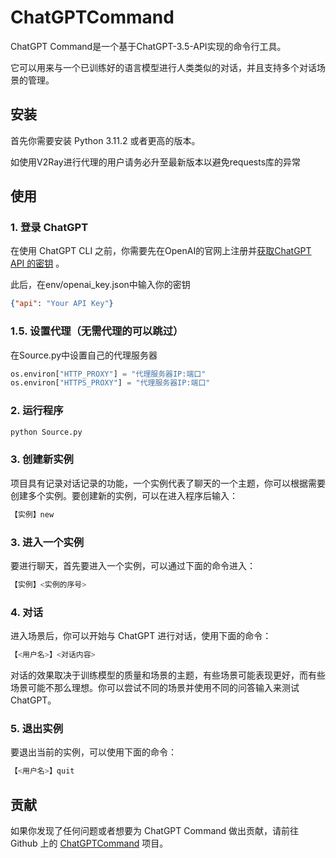 # ChatGPTCommand

ChatGPT Command是一个基于ChatGPT-3.5-API实现的命令行工具。

它可以用来与一个已训练好的语言模型进行人类类似的对话，并且支持多个对话场景的管理。

## 安装

首先你需要安装 Python 3.11.2 或者更高的版本。

如使用V2Ray进行代理的用户请务必升至最新版本以避免requests库的异常

## 使用

### 1. 登录 ChatGPT

在使用 ChatGPT CLI 之前，你需要先在OpenAI的官网上注册并[获取ChatGPT API 的密钥](https://platform.openai.com/account/api-keys) 。

此后，在env/openai_key.json中输入你的密钥

```json
{"api": "Your API Key"}
```

### 1.5. 设置代理（无需代理的可以跳过）

在Source.py中设置自己的代理服务器

```python
os.environ["HTTP_PROXY"] = "代理服务器IP:端口"
os.environ["HTTPS_PROXY"] = "代理服务器IP:端口"
```

### 2. 运行程序

```sh
python Source.py
```

### 3. 创建新实例

项目具有记录对话记录的功能，一个实例代表了聊天的一个主题，你可以根据需要创建多个实例。要创建新的实例，可以在进入程序后输入：

```sh
【实例】new
```

### 3. 进入一个实例

要进行聊天，首先要进入一个实例，可以通过下面的命令进入：

```sh
【实例】<实例的序号>
```

### 4. 对话

进入场景后，你可以开始与 ChatGPT 进行对话，使用下面的命令：

```sh
【<用户名>】<对话内容>
```

对话的效果取决于训练模型的质量和场景的主题，有些场景可能表现更好，而有些场景可能不那么理想。你可以尝试不同的场景并使用不同的问答输入来测试 ChatGPT。

### 5. 退出实例

要退出当前的实例，可以使用下面的命令：

```sh
【<用户名>】quit
```

## 贡献

如果你发现了任何问题或者想要为 ChatGPT Command 做出贡献，请前往 Github 上的 [ChatGPTCommand](https://github.com/Ancaeus-whisper/ChatGPTCommand) 项目。
